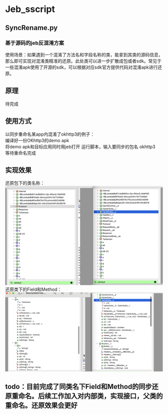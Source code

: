 # Jeb_sscript  


## SyncRename.py 
###  基于源码的jeb反混淆方案
使用场景：如果遇到一个混淆了方法名和字段名称的类，能拿到其类的源码信息，那么即可实现对混淆类精准的还原。此处类可以进一步扩散成包或者sdk。常见于一些混淆apk使用了开源的sdk，可以根据对应sdk官方提供代码对混淆apk进行还原。


## 原理
待完成




## 使用方式
以同步重命名某app内混淆了okhttp3的例子：  
编译好一份OKhttp3的demo apk  
将demo apk和目标应用同时用jeb打开
运行脚本，输入要同步的包名 okhttp3  
等待重命名完成


## 实现效果  
还原包下的类名称：  
![](image/comparison_class.png)  
还原类下的Field和Method：  
![](image/comparison_member.png)  
## todo：目前完成了同类名下Field和Method的同步还原重命名。后续工作加入对内部类，实现接口，父类的重命名。还原效果会更好
